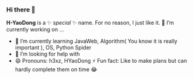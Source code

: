 ### Hi there 👋

**H-YaoDong** is a ✨ _special_ ✨ name. For no reason, I just like it.
🔭 I’m currently working on ...

- 🌱 I’m currently learning JavaWeb, Algorithm( You know it is really important ), OS, Python Spider
- 🤔 I’m looking for help with 
- 😄 Pronouns: h3xz, HYaoDong
  ⚡ Fun fact: Like to make plans but can hardly complete them on time :joy:

